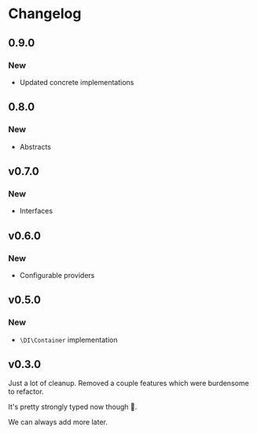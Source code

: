 # Changelog

## 0.9.0

### New

- Updated concrete implementations

## 0.8.0

### New

- Abstracts

## v0.7.0

### New

- Interfaces

## v0.6.0

### New

- Configurable providers

## v0.5.0

### New

- `\DI\Container` implementation

## v0.3.0

Just a lot of cleanup. Removed a couple features which were burdensome to refactor.

It's pretty strongly typed now though 💪.

We can always add more later.
